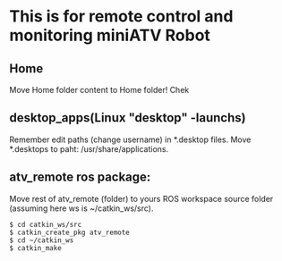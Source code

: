 # This is for remote control and monitoring miniATV Robot

## Home
Move Home folder content to Home folder!
Chek

## desktop_apps(Linux "desktop" -launchs)
Remember edit paths (change username) in *.desktop files.
Move *.desktops to paht: /usr/share/applications.


## atv_remote ros package:
Move rest of atv_remote (folder) to yours ROS workspace source folder (assuming here ws is ~/catkin_ws/src).
```
$ cd catkin_ws/src
$ catkin_create_pkg atv_remote
$ cd ~/catkin_ws
$ catkin_make
```
